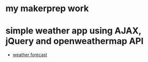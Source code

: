 # my makerprep work
# simple weather app using AJAX, jQuery and openweathermap API
* [weather forecast](http://codepen.io/anon/pen/xZvxdK?editors=1111)